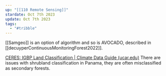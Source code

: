 ```yaml
---
up: "[[110 Remote Sensing]]"
stardate: Oct 7th 2023
update: Oct 7th 2023
tags:
  - "#tribble"
---
```

[[Samgeo]] is an option of algorithm
and so is AVOCADO, described in [[decuyperContinuousMonitoringForest2022]].

 
[CERES: IGBP Land Classification | Climate Data Guide (ucar.edu)](https://climatedataguide.ucar.edu/climate-data/ceres-igbp-land-classification)
There are issues with shrubland classification in Panama, they are often misclassified as secondary forests.